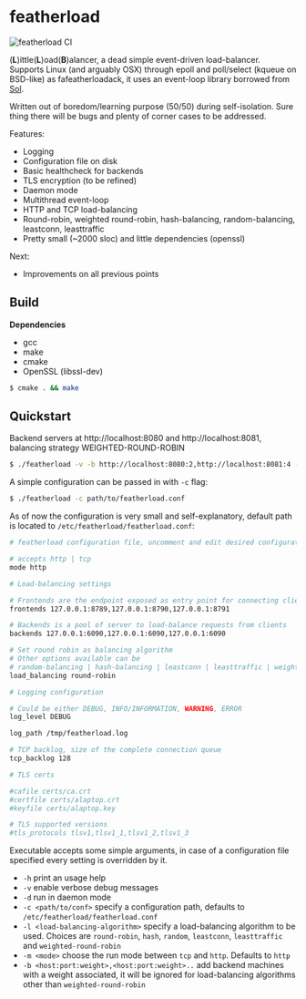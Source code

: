featherload
===

![featherload CI](https://github.com/codepr/featherload/workflows/featherload%20CI/badge.svg?branch=master)

(**L**)ittle(**L**)oad(**B**)alancer, a dead simple event-driven load-balancer.
Supports Linux (and arguably OSX) through epoll and poll/select (kqueue on
BSD-like) as fafeatherloadack, it uses an event-loop library borrowed from
[Sol](https://github.com/codepr/sol.git).

Written out of boredom/learning purpose (50/50) during self-isolation. Sure
thing there will be bugs and plenty of corner cases to be addressed.

Features:

- Logging
- Configuration file on disk
- Basic healthcheck for backends
- TLS encryption (to be refined)
- Daemon mode
- Multithread event-loop
- HTTP and TCP load-balancing
- Round-robin, weighted round-robin, hash-balancing, random-balancing,
  leastconn, leasttraffic
- Pretty small (~2000 sloc) and little dependencies (openssl)

Next:

- Improvements on all previous points

## Build

**Dependencies**

- gcc
- make
- cmake
- OpenSSL (libssl-dev)

```sh
$ cmake . && make
```

## Quickstart

Backend servers at http://localhost:8080 and http://localhost:8081, balancing
strategy WEIGHTED-ROUND-ROBIN

```sh
$ ./featherload -v -b http://localhost:8080:2,http://localhost:8081:4 -l weighted-round-robin
```

A simple configuration can be passed in with `-c` flag:

```sh
$ ./featherload -c path/to/featherload.conf
```

As of now the configuration is very small and self-explanatory, default path is
located to `/etc/featherload/featherload.conf`:

```sh
# featherload configuration file, uncomment and edit desired configuration

# accepts http | tcp
mode http

# Load-balancing settings

# Frontends are the endpoint exposed as entry point for connecting clients
frontends 127.0.0.1:8789,127.0.0.1:8790,127.0.0.1:8791

# Backends is a pool of server to load-balance requests from clients
backends 127.0.0.1:6090,127.0.0.1:6090,127.0.0.1:6090

# Set round robin as balancing algorithm
# Other options available can be
# random-balancing | hash-balancing | leastconn | leasttraffic | weighted-round-robin
load_balancing round-robin

# Logging configuration

# Could be either DEBUG, INFO/INFORMATION, WARNING, ERROR
log_level DEBUG

log_path /tmp/featherload.log

# TCP backlog, size of the complete connection queue
tcp_backlog 128

# TLS certs

#cafile certs/ca.crt
#certfile certs/alaptop.crt
#keyfile certs/alaptop.key

# TLS supported versions
#tls_protocols tlsv1,tlsv1_1,tlsv1_2,tlsv1_3
```

Executable accepts some simple arguments, in case of a configuration file
specified every setting is overridden by it.

- `-h` print an usage help
- `-v` enable verbose debug messages
- `-d` run in daemon mode
- `-c <path/to/conf>` specify a configuration path, defaults to `/etc/featherload/featherload.conf`
- `-l <load-balancing-algorithm>` specify a load-balancing algorithm to be
  used. Choices are `round-robin`, `hash`, `random`, `leastconn`, `leasttraffic`
  and `weighted-round-robin`
- `-m <mode>` choose the run mode between `tcp` and `http`. Defaults to `http`
- `-b <host:port:weight>,<host:port:weight>..` add backend machines with a
  weight associated, it will be ignored for load-balancing algorithms other
  than `weighted-round-robin`
